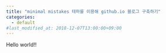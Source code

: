 ```yaml
---
title: "minimal mistakes 테마를 이용해 github.io 블로그 구축하기"
categories: 
  - default
#last_modified_at: 2018-12-07T13:00:00+09:00
---
```


Hello world!!